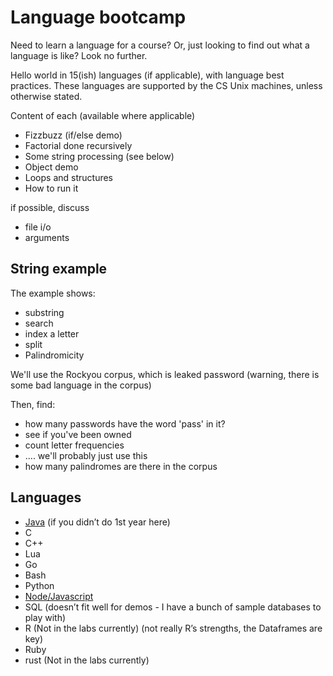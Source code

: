 Language bootcamp
=================

Need to learn a language for a course? Or, just looking to find out what
a language is like? Look no further.

Hello world in 15(ish) languages (if applicable), with language best
practices. These languages are supported by the CS Unix machines, unless
otherwise stated.

Content of each (available where applicable)

- Fizzbuzz (if/else demo)
- Factorial done recursively
- Some string processing (see below)
- Object demo
- Loops and structures
- How to run it

if possible, discuss

- file i/o
- arguments

String example
--------------

The example shows:

- substring
- search
- index a letter
- split
- Palindromicity

We'll use the Rockyou corpus, which is leaked password (warning, there is
some bad language in the corpus)

Then, find:

- how many passwords have the word 'pass' in it?
- see if you've been owned
- count letter frequencies
- .... we'll probably just use this
- how many palindromes are there in the corpus

Languages
---------

- [Java](java) (if you didn’t do 1st year here)
- C
- C++
- Lua
- Go
- Bash
- Python
- [Node/Javascript](javascript)
- SQL (doesn’t fit well for demos - I have a bunch of sample databases to play with)
- R (Not in the labs currently) (not really R’s strengths, the Dataframes are key)
- Ruby
- rust (Not in the labs currently)
